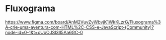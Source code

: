 # Fluxograma

https://www.figma.com/board/AnM2VuvZvWbvjK1WkKLzrG/Fluxograma%3A-crie-uma-aventura-com-HTML%2C-CSS-e-JavaScript-(Community)?node-id=0-1&t=oUoOJSl3II5Aa6GC-0


